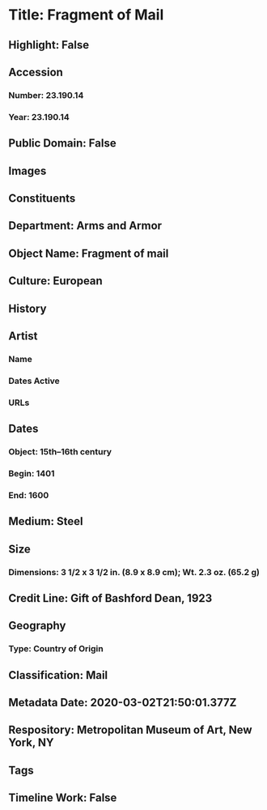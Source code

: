 # Title: Fragment of Mail
## Highlight: False
## Accession
### Number: 23.190.14
### Year: 23.190.14
## Public Domain: False
## Images
## Constituents
## Department: Arms and Armor
## Object Name: Fragment of mail
## Culture: European
## History
## Artist
### Name
### Dates Active
### URLs
## Dates
### Object: 15th–16th century
### Begin: 1401
### End: 1600
## Medium: Steel
## Size
### Dimensions: 3 1/2 x 3 1/2 in. (8.9 x 8.9 cm); Wt. 2.3 oz. (65.2 g)
## Credit Line: Gift of Bashford Dean, 1923
## Geography
### Type: Country of Origin
## Classification: Mail
## Metadata Date: 2020-03-02T21:50:01.377Z
## Respository: Metropolitan Museum of Art, New York, NY
## Tags
## Timeline Work: False